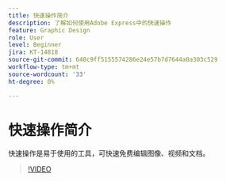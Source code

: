 ```yaml
---
title: 快速操作简介
description: 了解如何使用Adobe Express中的快速操作
feature: Graphic Design
role: User
level: Beginner
jira: KT-14818
source-git-commit: 640c9ff5155574286e24e57b7d7644a0a303c529
workflow-type: tm+mt
source-wordcount: '33'
ht-degree: 0%

---
```


# 快速操作简介

快速操作是易于使用的工具，可快速免费编辑图像、视频和文档。

>[!VIDEO](https://video.tv.adobe.com/v/3426925?quality=12&learn=on&hidetitle=true)
